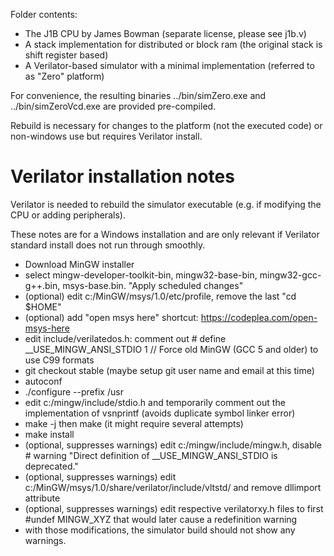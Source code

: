 Folder contents: 

* The J1B CPU by James Bowman (separate license, please see j1b.v)
* A stack implementation for distributed or block ram (the original stack is shift register based)
* A Verilator-based simulator with a minimal implementation (referred to as "Zero" platform)

For convenience, the resulting binaries ../bin/simZero.exe and ../bin/simZeroVcd.exe are provided pre-compiled. 

Rebuild is necessary for changes to the platform (not the executed code) or non-windows use but requires Verilator install.

# Verilator installation notes
Verilator is needed to rebuild the simulator executable (e.g. if modifying the CPU or adding peripherals). 

These notes are for a Windows installation and are only relevant if Verilator standard install does not run through smoothly.

- Download MinGW installer
- select mingw-developer-toolkit-bin, mingw32-base-bin, mingw32-gcc-g++.bin, msys-base.bin. "Apply scheduled changes"
- (optional) edit c:/MinGW/msys/1.0/etc/profile, remove the last "cd $HOME"
- (optional) add "open msys here" shortcut: https://codeplea.com/open-msys-here
- edit include/verilatedos.h: comment out # define __USE_MINGW_ANSI_STDIO 1  // Force old MinGW (GCC 5 and older) to use C99 formats
- git checkout stable (maybe setup git user name and email at this time)
- autoconf
- ./configure --prefix /usr
- edit c:/mingw/include/stdio.h and temporarily comment out the implementation of vsnprintf (avoids duplicate symbol linker error) 
- make -j then make (it might require several attempts)
- make install
- (optional, suppresses warnings) edit c:/mingw/include/mingw.h, disable # warning "Direct definition of __USE_MINGW_ANSI_STDIO is deprecated."
- (optional, suppresses warnings) edit c:/MinGW/msys/1.0/share/verilator/include/vltstd/ and remove dllimport attribute
- (optional, suppresses warnings) edit respective verilatorxy.h files to first #undef MINGW_XYZ that would later cause a redefinition warning
- with those modifications, the simulator build should not show any warnings.

